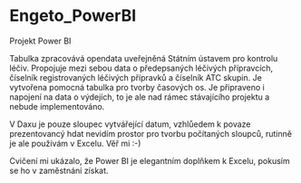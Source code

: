 # Engeto_PowerBI
Projekt Power BI

Tabulka zpracovává opendata uveřejněná Státním ústavem pro kontrolu léčiv. Propojuje mezi sebou data o předepsaných léčivých přípravcích, číselník registrovaných léčivých přípravků a číselník ATC skupin. Je vytvořena pomocná tabulka pro tvorby časových os. Je připraveno i napojení na data o výdejích, to je ale nad rámec stávajícího projektu a nebude implementováno.

V Daxu je pouze sloupec vytvářející datum, vzhlůedem k povaze prezentovancý hdat nevidím prostor pro tvorbu počítaných sloupců, rutinně je ale používám v Excelu. Věř mi :-) 

Cvičení mi ukázalo, že Power BI je elegantním doplňkem k Excelu, pokusím se ho v zaměstnání získat.
